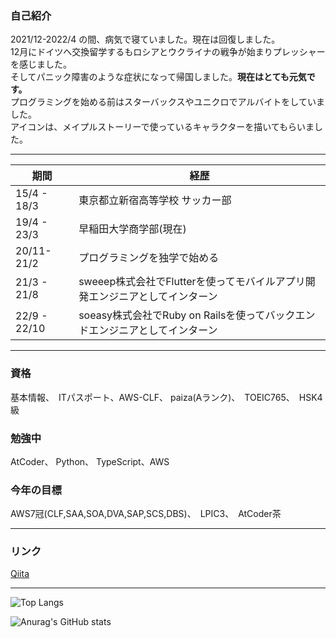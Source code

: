 ### 自己紹介

2021/12-2022/4 の間、病気で寝ていました。現在は回復しました。<br>
12月にドイツへ交換留学するもロシアとウクライナの戦争が始まりプレッシャーを感じました。<br>
そしてパニック障害のような症状になって帰国しました。**現在はとても元気です。**<br>
プログラミングを始める前はスターバックスやユニクロでアルバイトをしていました。<br>
アイコンは、メイプルストーリーで使っているキャラクターを描いてもらいました。

---


|  期間  |  経歴  |
| ---- | ---- |
|  15/4 - 18/3  |東京都立新宿高等学校 サッカー部|
|  19/4 - 23/3  |早稲田大学商学部(現在)|
|  20/11- 21/2  |プログラミングを独学で始める|
|  21/3 - 21/8  |sweeep株式会社でFlutterを使ってモバイルアプリ開発エンジニアとしてインターン|
|  22/9 - 22/10 |soeasy株式会社でRuby on Railsを使ってバックエンドエンジニアとしてインターン|

---


### 資格
基本情報、　ITパスポート、AWS-CLF、 paiza(Aランク)、　TOEIC765、　HSK4級

### 勉強中
AtCoder、 Python、 TypeScript、AWS

### 今年の目標
AWS7冠(CLF,SAA,SOA,DVA,SAP,SCS,DBS)、　LPIC3、　AtCoder茶

---

### リンク

[Qiita](https://qiita.com/Naga_Ayuu)

---

![Top Langs](https://github-readme-stats.vercel.app/api/top-langs/?username=AyumuNagae&layout=compact)

![Anurag's GitHub stats](https://github-readme-stats.vercel.app/api?username=AyumuNagae)

